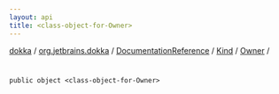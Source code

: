 ```yaml
---
layout: api
title: <class-object-for-Owner>
---
```

[dokka](../../../../index.html) / [org.jetbrains.dokka](../../../index.html) / [DocumentationReference](../../index.html) / [Kind](../index.html) / [Owner](index.html) / [<class-object-for-Owner>](_class-object-for-Owner_.html)


# <class-object-for-Owner>


```
public object <class-object-for-Owner>
```
